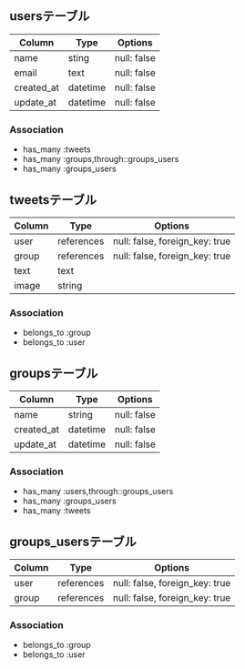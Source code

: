 ## usersテーブル

|Column|Type|Options|
|------|----|-------|
|name|sting|null: false|
|email|text|null: false|
|created_at|datetime|null: false|
|update_at|datetime|null: false|



### Association
- has_many :tweets
- has_many :groups,through::groups_users
- has_many :groups_users

## tweetsテーブル

|Column|Type|Options|
|------|----|-------|
|user|references|null: false, foreign_key: true|
|group|references|null: false, foreign_key: true|
|text|text|
|image|string|

### Association
- belongs_to :group
- belongs_to :user

## groupsテーブル

|Column|Type|Options|
|------|----|-------|
|name|string|null: false|
|created_at|datetime|null: false|
|update_at|datetime|null: false|


### Association
- has_many :users,through::groups_users
- has_many :groups_users
- has_many :tweets

## groups_usersテーブル

|Column|Type|Options|
|------|----|-------|
|user|references|null: false, foreign_key: true|
|group|references|null: false, foreign_key: true|

### Association
- belongs_to :group
- belongs_to :user
